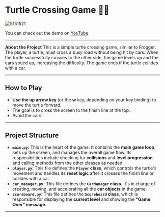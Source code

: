 # Turtle Crossing Game 🐢🚗



![5151521](https://github.com/user-attachments/assets/d470f53e-82b8-4c9e-b5e4-c87cbb058c49)

You can check out the demo on [YouTube](https://www.youtube.com/watch?v=j5UCbcqZXks)

<hr>

**About the Project**
This is a simple turtle crossing game, similar to Frogger. The player, a turtle, must cross a busy road without being hit by cars. When the turtle successfully crosses to the other side, the game levels up and the cars speed up, increasing the difficulty. The game ends if the turtle collides with a car.

---

## How to Play

* **Use the up arrow key** (or the **w** key, depending on your key binding) to move the turtle forward.
* The goal is to cross the screen to the finish line at the top.
* Avoid the cars!

---


## Project Structure

* **`main.py`:** This is the heart of the game. It contains the **main game loop**, sets up the screen, and manages the overall game flow. Its responsibilities include checking for **collisions** and **level progression** and calling methods from the other classes as needed.
* **`player.py`:** This file defines the **`Player` class**, which controls the turtle's movement and handles its **reset logic** after it crosses the finish line or collides with a car.
* **`car_manager.py`:** This file defines the **`CarManager` class**. It's in charge of creating, moving, and accelerating all the **car objects** in the game.
* **`scoreboard.py`:** This file defines the **`Scoreboard` class**, which is responsible for displaying the **current level** and showing the **"Game Over" message**.

---
